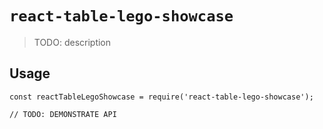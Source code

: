 # `react-table-lego-showcase`

> TODO: description

## Usage

```
const reactTableLegoShowcase = require('react-table-lego-showcase');

// TODO: DEMONSTRATE API
```
